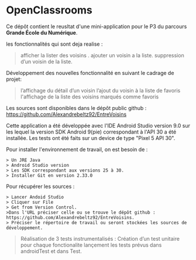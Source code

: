 # OpenClassrooms

Ce dépôt contient le reusltat d'une mini-application pour le P3 du parcours **Grande École du Numérique**.

les fonctionnalités qui sont deja realise :

 >afficher la lister des voisins .
 >ajouter un voisin a la liste.
 >suppression d’un voisin de la liste.

Développement des nouvelles  fonctionnalité en suivant le cadrage de projet:

 >l’affichage du détail d’un voisin
 >l’ajout du voisin à la liste de favoris
 >l'affichage de la liste des voisins  marqués comme favoris

Les sources sont disponibles dans le dépôt public github : https://github.com/Alexandrebeltz92/EntreVoisins


Cette application a été développée avec l'IDE Android Studio version 9.0 sur les lequel la version SDK Android 9(pie) correspondant à l'API 30 a été installée.
Les tests ont été faits sur un device de type "Pixel 5 API 30".

Pour installer l'environnement de travail, on est besoin de  :

    > Un JRE Java
    > Android Studio version
    > Les SDK correspondant aux versions 25 à 30.
    > Installer Git en version 2.33.0

Pour récupérer les sources :

    > Lancer Andoid Studio
    > Cliquer sur File
    > Get from Version Control.
    >Dans l'URL préciser celle ou se trouve le dépôt github : https://github.com/Alexandrebeltz92/EntreVoisins.
    > Préciser le répertoire de travail ou seront stockées les sources de développement.



  >Réalisation de 3 tests instrumentalisés :
  >Création d’un test unitaire pour chaque fonctionalite
  >lançement  les tests prévus dans androidTest et dans Test.